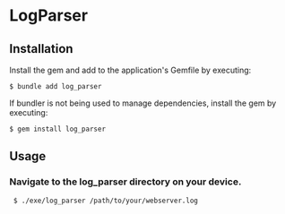 # LogParser

## Installation

Install the gem and add to the application's Gemfile by executing:

    $ bundle add log_parser

If bundler is not being used to manage dependencies, install the gem by executing:

    $ gem install log_parser

## Usage

### Navigate to the log_parser directory on your device.

     $ ./exe/log_parser /path/to/your/webserver.log
